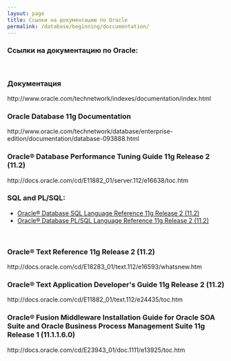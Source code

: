 ```yaml
---
layout: page
title: Ссылки на документацию по Oracle
permalink: /database/beginning/doccumentation/
---
```



### Ссылки на документацию по Oracle:

<br/>
<h3>Документация</h3>
http://www.oracle.com/technetwork/indexes/documentation/index.html

<br/>
<h3>Oracle Database 11g Documentation</h3>
http://www.oracle.com/technetwork/database/enterprise-edition/documentation/database-093888.html

<br/>
<h3>Oracle® Database Performance Tuning Guide 11g Release 2 (11.2)</h3>
http://docs.oracle.com/cd/E11882_01/server.112/e16638/toc.htm

<br/>
<h3>SQL and PL/SQL:</h3>

  <ul>
    <li><a href="http://download.oracle.com/docs/cd/E11882_01/server.112/e17118/title.htm">Oracle® Database SQL Language Reference 11g Release 2 (11.2)</a></li>
    <li><a href="http://download.oracle.com/docs/cd/E11882_01/appdev.112/e17126/toc.htm">Oracle® Database PL/SQL Language Reference 11g Release 2 (11.2)</a></li>

  </ul>

<br/>
<h3>Oracle® Text Reference 11g Release 2 (11.2)</h3>
http://docs.oracle.com/cd/E18283_01/text.112/e16593/whatsnew.htm

<br/>
<h3>Oracle® Text Application Developer's Guide 11g Release 2 (11.2)</h3>
http://docs.oracle.com/cd/E11882_01/text.112/e24435/toc.htm

<br/>
<h3>Oracle® Fusion Middleware Installation Guide for Oracle SOA Suite and Oracle Business Process Management Suite
11g Release 1 (11.1.1.6.0)</h3>
http://docs.oracle.com/cd/E23943_01/doc.1111/e13925/toc.htm

<br/>
